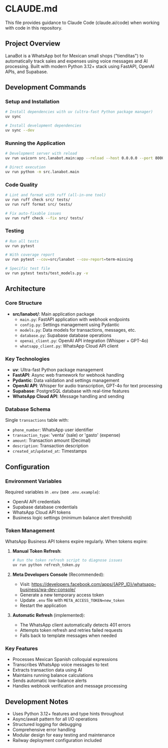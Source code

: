 # CLAUDE.md

This file provides guidance to Claude Code (claude.ai/code) when working with code in this repository.

## Project Overview

LanaBot is a WhatsApp bot for Mexican small shops ("tienditas") to automatically track sales and expenses using voice messages and AI processing. Built with modern Python 3.12+ stack using FastAPI, OpenAI APIs, and Supabase.

## Development Commands

### Setup and Installation
```bash
# Install dependencies with uv (ultra-fast Python package manager)
uv sync

# Install development dependencies
uv sync --dev
```

### Running the Application
```bash
# Development server with reload
uv run uvicorn src.lanabot.main:app --reload --host 0.0.0.0 --port 8000

# Direct execution
uv run python -m src.lanabot.main
```

### Code Quality
```bash
# Lint and format with ruff (all-in-one tool)
uv run ruff check src/ tests/
uv run ruff format src/ tests/

# Fix auto-fixable issues
uv run ruff check --fix src/ tests/
```

### Testing
```bash
# Run all tests
uv run pytest

# With coverage report
uv run pytest --cov=src/lanabot --cov-report=term-missing

# Specific test file
uv run pytest tests/test_models.py -v
```

## Architecture

### Core Structure
- **src/lanabot/**: Main application package
  - `main.py`: FastAPI application with webhook endpoints
  - `config.py`: Settings management using Pydantic
  - `models.py`: Data models for transactions, messages, etc.
  - `database.py`: Supabase database operations
  - `openai_client.py`: OpenAI API integration (Whisper + GPT-4o)
  - `whatsapp_client.py`: WhatsApp Cloud API client

### Key Technologies
- **uv**: Ultra-fast Python package management
- **FastAPI**: Async web framework for webhook handling
- **Pydantic**: Data validation and settings management
- **OpenAI API**: Whisper for audio transcription, GPT-4o for text processing
- **Supabase**: PostgreSQL database with real-time features
- **WhatsApp Cloud API**: Message handling and sending

### Database Schema
Single `transactions` table with:
- `phone_number`: WhatsApp user identifier
- `transaction_type`: 'venta' (sale) or 'gasto' (expense)
- `amount`: Transaction amount (Decimal)
- `description`: Transaction description
- `created_at`/`updated_at`: Timestamps

## Configuration

### Environment Variables
Required variables in `.env` (see `.env.example`):
- OpenAI API credentials
- Supabase database credentials
- WhatsApp Cloud API tokens
- Business logic settings (minimum balance alert threshold)

### Token Management
WhatsApp Business API tokens expire regularly. When tokens expire:

1. **Manual Token Refresh**:
   ```bash
   # Run the token refresh script to diagnose issues
   uv run python refresh_token.py
   ```

2. **Meta Developers Console** (Recommended):
   - Visit: https://developers.facebook.com/apps/{APP_ID}/whatsapp-business/wa-dev-console/
   - Generate a new temporary access token
   - Update `.env` file with `META_ACCESS_TOKEN=new_token`
   - Restart the application

3. **Automatic Refresh** (implemented):
   - The WhatsApp client automatically detects 401 errors
   - Attempts token refresh and retries failed requests
   - Falls back to template messages when needed

### Key Features
- Processes Mexican Spanish colloquial expressions
- Transcribes WhatsApp voice messages to text
- Extracts transaction data using AI
- Maintains running balance calculations
- Sends automatic low-balance alerts
- Handles webhook verification and message processing

## Development Notes

- Uses Python 3.12+ features and type hints throughout
- Async/await pattern for all I/O operations
- Structured logging for debugging
- Comprehensive error handling
- Modular design for easy testing and maintenance
- Railway deployment configuration included
